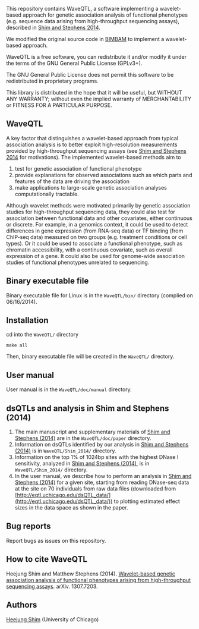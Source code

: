 
This repository contains WaveQTL, a software implementing a wavelet-based approach for genetic association analysis of functional phenotypes (e.g. sequence data arising from high-throughput sequencing assays), described in [Shim and Stephens 2014](http://arxiv.org/abs/1307.7203).

We modified the original source code in [BIMBAM](http://www.haplotype.org/bimbam.html) to implement a wavelet-based approach.

WaveQTL is a free software, you can redistribute it and/or modify it under
the terms of the GNU General Public License (GPLv3+).

The GNU General Public License does not permit this software to be
redistributed in proprietary programs.

This library is distributed in the hope that it will be useful, but
WITHOUT ANY WARRANTY; without even the implied warranty of
MERCHANTABILITY or FITNESS FOR A PARTICULAR PURPOSE.

## WaveQTL

A key factor that distinguishes a wavelet-based approach from typical association analysis is to better exploit high-resolution measurements provided by high-throughput sequencing assays (see [Shim and Stephens 2014](http://arxiv.org/abs/1307.7203) for motivations). The implemented wavelet-based methods aim to  

1. test for genetic association of functional phenotype
2. provide explanations for observed associations such as which parts and features of the data are driving the association
3. make applications to large-scale genetic association analyses computationally tractable.

Although wavelet methods were motivated primarily by genetic association studies for high-throughput sequencing data, they could also test for association between functional data and
other covariates, either continuous or discrete. For example, in a genomics context, it could be used to detect differences in gene expression (from RNA-seq data) or TF binding (from ChIP-seq data) measured on two groups (e.g. treatment conditions or cell types). Or it could be used to associate a functional phenotype, such as chromatin accessibility, with a continuous covariate, such as overall expression of a gene. It could also be used for genome-wide association studies of functional phenotypes unrelated to sequencing.
 
## Binary executable file

Binary executable file for Linux is in the `WaveQTL/bin/` directory (complied on 06/16/2014).

## Installation

cd into the `WaveQTL/` directory

    make all

Then, binary executable file will be created in the `WaveQTL/` directory.

## User manual 

User manual is in the `WaveQTL/doc/manual` directory.

## dsQTLs and analysis in Shim and Stephens (2014)

1. The main manuscript and supplementary materials of [Shim and Stephens (2014)](http://arxiv.org/abs/1307.7203) are in the `WaveQTL/doc/paper` directory.
2. Information on dsQTLs identified by our analysis in [Shim and Stephens (2014)](http://arxiv.org/abs/1307.7203) is in `WaveQTL/Shim_2014/` directory.
3. Information on the top 1% of 1024bp sites with the highest DNase I sensitivity, analyzed in [Shim and Stephens (2014)](http://arxiv.org/abs/1307.7203), is in `WaveQTL/Shim_2014/` directory.
4. In the user manual, we describe how to perform an analysis in [Shim and Stephens (2014)](http://arxiv.org/abs/1307.7203) for a given site, starting from reading DNase-seq data at the site on 70 individuals from raw data files (downloaded from [http://eqtl.uchicago.edu/dsQTL_data/](http://eqtl.uchicago.edu/dsQTL_data/)) to plotting estimated effect sizes in the data space as shown in the paper. 


## Bug reports

Report bugs as issues on this repository.

## How to cite WaveQTL

Heejung Shim and Matthew Stephens (2014). [Wavelet-based genetic association analysis of functional phenotypes arising from high-throughput sequencing assays](http://arxiv.org/abs/1307.7203). arXiv. 1307.7203. 

## Authors

[Heejung Shim](https://github.com/heejungshim) (University of Chicago)
